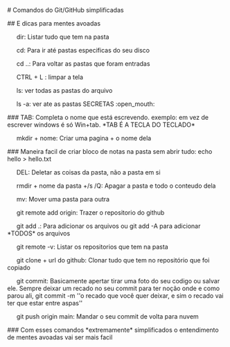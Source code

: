 ﻿\# Comandos do Git/GitHub simplificadas

\## E dicas para mentes avoadas

`	`dir: Listar tudo que tem na pasta

`	`cd: Para ir até pastas especificas do seu disco

`	`cd ..: Para voltar as pastas que foram entradas

`	`CTRL + L : limpar a tela

`	`ls: ver todas as pastas do arquivo

`	`ls -a: ver ate as pastas SECRETAS :open\_mouth:

\### TAB: Completa o nome que está escrevendo. exemplo: em vez de escrever windows é só Win+tab. \*TAB É A TECLA DO TECLADO\*

`	`mkdir + nome: Criar uma pagina + o nome dela

\### Maneira facil de criar bloco de notas na pasta sem abrir tudo: echo hello > hello.txt

`	`DEL: Deletar as coisas da pasta, não a pasta em si

`	`rmdir + nome da pasta +/s /Q: Apagar a pasta e todo o conteudo dela

`	`mv: Mover uma pasta para outra

`	`git remote add origin: Trazer o repositorio do github

`	`git add .: Para adicionar os arquivos ou git add -A para adicionar \*TODOS\* os arquivos

`	`git remote -v: Listar os repositorios que tem na pasta

`	`git clone + url do github: Clonar tudo que tem no repositório que foi copiado

`	`git commit: Basicamente apertar tirar uma foto do seu codigo ou salvar ele. Sempre deixar um recado no seu commit para ter noção onde e como parou ali, git commit -m ''o recado que você quer deixar, e sim o recado vai ter que estar entre aspas''

`	`git push origin main: Mandar o seu commit de volta para nuvem

\### Com esses comandos \*extremamente\* simplificados o entendimento de mentes avoadas vai ser mais facil

